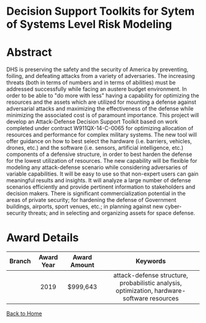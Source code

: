 
Decision Support Toolkits for Sytem of Systems Level Risk Modeling
==================================================================

# Abstract


DHS is preserving the safety and the security of America by preventing, foiling, and defeating attacks from a variety of adversaries. The increasing threats (both in terms of numbers and in terms of abilities) must be addressed successfully while facing an austere budget environment. In order to be able to "do more with less" having a capability for optimizing the resources and the assets which are utilized for mounting a defense against adversarial attacks and maximizing the effectiveness of the defense while minimizing the associated cost is of paramount importance. This project will develop an Attack-Defense Decision Support Toolkit based on work completed under contract W911QX-14-C-0065 for optimizing allocation of resources and performance for complex military systems. The new tool will offer guidance on how to best select the hardware (i.e. barriers, vehicles, drones, etc.) and the software (i.e. sensors, artificial intelligence, etc.) components of a defensive structure, in order to best harden the defense for the lowest utilization of resources. The new capability will be flexible for modeling any attack-defense scenario while considering adversaries of variable capabilities. It will be easy to use so that non-expert users can gain meaningful results and insights. It will analyze a large number of defense scenarios efficiently and provide pertinent information to stakeholders and decision makers. There is significant commercialization potential in the areas of private security; for hardening the defense of Government buildings, airports, sport venues, etc.; in planning against new cyber-security threats; and in selecting and organizing assets for space defense.  

# Award Details

|Branch|Award Year|Award Amount|Keywords|
| :---: | :---: | :---: | :---: |
||2019|$999,643|attack-defense structure, probabilistic analysis, optimization, hardware-software resources|
  
  


[Back to Home](https://github.com/chrischow/dod_sbir_awards#1231)